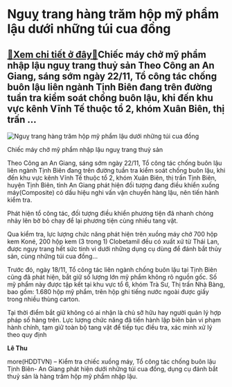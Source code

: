 Nguỵ trang hàng trăm hộp mỹ phẩm lậu dưới những túi cua đồng
============================================================

[:gift:Xem chi tiết ở đây:gift:](https://hddtvn.com/nguy-trang-hang-tram-hop-my-pham-lau-duoi-nhung-tui-cua-dong/)Chiếc máy chở mỹ phẩm nhập lậu nguỵ trang thuỷ sản Theo Công an An Giang, sáng sớm ngày 22/11, Tổ công tác chống buôn lậu liên ngành Tịnh Biên đang trên đường tuần tra kiểm soát chống buôn lậu, khi đến khu vực kênh Vĩnh Tế thuộc tổ 2, khóm Xuân Biên, thị trấn …
---------------------------------------------------------------------------------------------------------------------------------------------------------------------------------------------------------------------------------------------------------------------





![Nguỵ trang hàng trăm hộp mỹ phẩm lậu dưới những túi cua đồng](https://hddtvn.com/wp-content/uploads/2021/01/0423_xuong_may.jpg "Nguỵ trang hàng trăm hộp mỹ phẩm lậu dưới những túi cua đồng")


Chiếc máy chở mỹ phẩm nhập lậu nguỵ trang thuỷ sản



Theo Công an An Giang, sáng sớm ngày 22/11, Tổ công tác chống buôn lậu liên ngành Tịnh Biên đang trên đường tuần tra kiểm soát chống buôn lậu, khi đến khu vực kênh Vĩnh Tế thuộc tổ 2, khóm Xuân Biên, thị trấn Tịnh Biên, huyện Tịnh Biên, tỉnh An Giang phát hiện đối tượng đang điều khiển xuống máy(Composite) có dấu hiệu nghi vấn vận chuyển hàng lậu, nên tiến hành kiểm tra.


Phát hiện tổ công tác, đối tượng điều khiển phương tiện đã nhanh chóng nhảy lên bờ bỏ chạy để lại phương tiện cùng nhiều tang vật.


Qua kiểm tra, lực lượng chức năng phát hiện trên xuồng máy chở 700 hộp kem Koné, 200 hộp kem (3 trong 1) Clobetamil đều có xuất xứ từ Thái Lan, được ngụy trang hết sức tinh vi dưới những dụng cụ dùng để đánh bắt thủy sản, cùng những túi cua đồng…


Trước đó, ngày 18/11, Tổ công tác liên ngành chống buôn lậu tại Tịnh Biên cũng đã phát hiện, bắt giữ số lượng lớn mỹ phẩm không rõ nguồn gốc. Số mỹ phẩm này được tập kết tại khu vực tổ 6, khóm Trà Sư, Thị trấn Nhà Bàng, bao gồm: 1.680 hộp mỹ phẩm, trên hộp ghi tiếng nước ngoài được giấy trong nhiều thùng carton.


Tại thời điểm bắt giữ không có ai nhận là chủ sỡ hữu hay người quản lý hợp pháp số hàng trên. Lực lượng chức năng đã tiến hành lập biên bản vi phạm hành chính, tạm giữ toàn bộ tang vật để tiếp tục điều tra, xác minh xử lý theo quy định




**Lê Thu**



more(HDDTVN) – Kiểm tra chiếc xuồng máy, Tổ công tác chống buôn lậu Tịnh Biên- An Giang phát hiện dưới những túi cua đồng, dụng cụ đánh bắt thuỷ sản là hàng trăm hộp mỹ phẩm nhập lậu.

